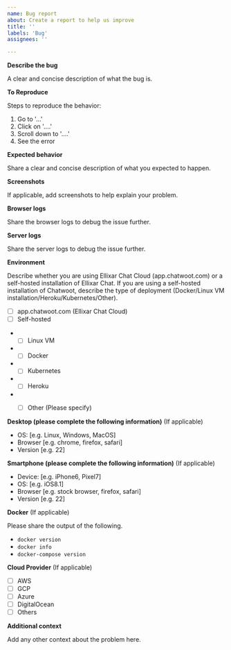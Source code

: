 ```yaml
---
name: Bug report
about: Create a report to help us improve
title: ''
labels: 'Bug'
assignees: ''

---
```


**Describe the bug**

A clear and concise description of what the bug is.

**To Reproduce**

Steps to reproduce the behavior:
1. Go to '...'
2. Click on '....'
3. Scroll down to '....'
4. See the error

**Expected behavior**

Share a clear and concise description of what you expected to happen.

**Screenshots**

If applicable, add screenshots to help explain your problem.

**Browser logs**

Share the browser logs to debug the issue further.

**Server logs**

Share the server logs to debug the issue further.

**Environment**

Describe whether you are using Ellixar Chat Cloud (app.chatwoot.com) or a self-hosted installation of Ellixar Chat. If you are using a self-hosted installation of Chatwoot, describe the type of deployment (Docker/Linux VM installation/Heroku/Kubernetes/Other).

- [ ] app.chatwoot.com (Ellixar Chat Cloud)
- [ ] Self-hosted
- - [ ] Linux VM
- - [ ] Docker
- - [ ] Kubernetes
- - [ ] Heroku
- - [ ] Other (Please specify)


**Desktop (please complete the following information)** (If applicable)
 - OS: [e.g. Linux, Windows, MacOS]
 - Browser [e.g. chrome, firefox, safari]
 - Version [e.g. 22]

**Smartphone (please complete the following information)** (If applicable)
 - Device: [e.g. iPhone6, Pixel7]
 - OS: [e.g. iOS8.1]
 - Browser [e.g. stock browser, firefox, safari]
 - Version [e.g. 22]

**Docker** (If applicable)

Please share the output of the following.
- `docker version`
- `docker info`
- `docker-compose version`

**Cloud Provider** (If applicable)
- [ ] AWS
- [ ] GCP
- [ ] Azure
- [ ] DigitalOcean
- [ ] Others

**Additional context**

Add any other context about the problem here.
